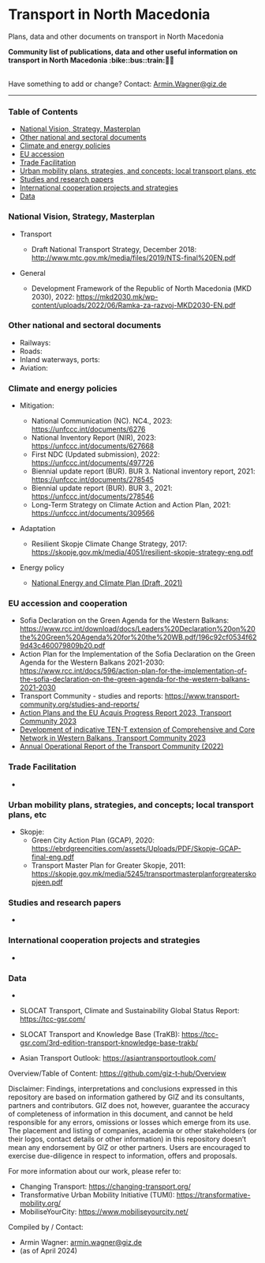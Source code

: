 # Transport in North Macedonia
Plans, data and other documents on transport in North Macedonia

<b> 
Community list of publications, data and other useful information on transport in North Macedonia :bike::bus::train:🌳🚊
</b><br><br>

Have something to add or change? Contact: Armin.Wagner@giz.de

------------------------------

### Table of Contents

- [National Vision, Strategy, Masterplan](#National-Vision-Strategy-Masterplan)
- [Other national and sectoral documents](#other-national-sectoral-documents) 
- [Climate and energy policies](#climate-energy-policies) 
- [EU accession](#eu-accession)
- [Trade Facilitation](#trade-facilitation)  
- [Urban mobility plans, strategies, and concepts; local transport plans, etc](#local-transport-plans) 
- [Studies and research papers](#studies-research) 
- [International cooperation projects and strategies](#International-cooperation) 
- [Data](#data) 

  
### National Vision, Strategy, Masterplan <a name="national-vision-strategy-masterplan"></a> 

- Transport
  - Draft National Transport Strategy, December 2018: http://www.mtc.gov.mk/media/files/2019/NTS-final%20EN.pdf
    

- General
  - Development Framework of the Republic of North Macedonia (МKD 2030), 2022: https://mkd2030.mk/wp-content/uploads/2022/06/Ramka-za-razvoj-MKD2030-EN.pdf


### Other national and sectoral documents <a name="other-national-sectoral-documents"></a> 

- Railways:
- Roads:
- Inland waterways, ports:
- Aviation:

### Climate and energy policies <a name="climate-energy-policies"></a> 

- Mitigation:
     - National Communication (NC). NC4., 2023: https://unfccc.int/documents/6276
     - National Inventory Report (NIR), 2023: https://unfccc.int/documents/627668
     - First NDC (Updated submission), 2022: https://unfccc.int/documents/497726
     - Biennial update report (BUR). BUR 3. National inventory report, 2021: https://unfccc.int/documents/278545
     - Biennial update report (BUR). BUR 3., 2021: https://unfccc.int/documents/278546
     - Long-Term Strategy on Climate Action and Action Plan, 2021: https://unfccc.int/documents/309566 
      
- Adaptation
  - Resilient Skopje Climate Change Strategy, 2017: https://skopje.gov.mk/media/4051/resilient-skopje-strategy-eng.pdf

- Energy policy 
    - [National Energy and Climate Plan (Draft, 2021)](https://www.energy-community.org/implementation/package/NECP.html)     


### EU accession and cooperation <a name="eu-accession"></a> 

- Sofia Declaration on the Green Agenda for the Western Balkans: https://www.rcc.int/download/docs/Leaders%20Declaration%20on%20the%20Green%20Agenda%20for%20the%20WB.pdf/196c92cf0534f629d43c460079809b20.pdf 
- Action Plan for the Implementation of the Sofia Declaration on the Green Agenda for the Western Balkans 2021-2030: https://www.rcc.int/docs/596/action-plan-for-the-implementation-of-the-sofia-declaration-on-the-green-agenda-for-the-western-balkans-2021-2030
- Transport Community - studies and reports: https://www.transport-community.org/studies-and-reports/
-  [Action Plans and the EU Acquis Progress Report 2023, Transport Community 2023](https://www.transport-community.org/wp-content/uploads/2023/12/Action-Plans-and-EU-Acquis-Progress-Report-2023-WEB.pdf)
- [Development of indicative TEN-T extension of Comprehensive and Core Network in Western Balkans, Transport Community 2023](https://www.transport-community.org/wp-content/uploads/2023/12/TEN-T-Report-2023-WEB.pdf)
- [Annual Operational Report of the Transport Community (2022)](https://www.transport-community.org/wp-content/uploads/2022/06/AOR-2021.pdf)



### Trade Facilitation <a name="trade-facilitation"></a> 

- 

### Urban mobility plans, strategies, and concepts; local transport plans, etc <a name="local-transport-plans"></a>  

- Skopje:
  -   Green City Action Plan (GCAP), 2020: https://ebrdgreencities.com/assets/Uploads/PDF/Skopje-GCAP-final-eng.pdf
  -   Transport Master Plan for Greater Skopje, 2011: https://skopje.gov.mk/media/5245/transportmasterplanforgreaterskopjeen.pdf


### Studies and research papers <a name="studies-research"></a> 

-

### International cooperation projects and strategies <a name="international-cooperation"></a> 

- 

### Data <a name="data"></a>

-


- SLOCAT Transport, Climate and Sustainability Global Status Report: https://tcc-gsr.com/ 
- SLOCAT Transport and Knowledge Base (TraKB):  https://tcc-gsr.com/3rd-edition-transport-knowledge-base-trakb/ 
- Asian Transport Outlook: https://asiantransportoutlook.com/ 


Overview/Table of Content: https://github.com/giz-t-hub/Overview

Disclaimer: Findings, interpretations and conclusions expressed in this repository are based on information gathered by GIZ and its consultants, partners and contributors. GIZ does not, however, guarantee the accuracy of completeness of information in this document, and cannot be held responsible for any errors, omissions or losses which emerge from its use. The placement and listing of companies, academia or other stakeholders (or their logos, contact details or other information) in this repository doesn’t mean any endorsement by GIZ or other partners. Users are encouraged to exercise due-diligence in respect to information, offers and proposals.


For more information about our work, please refer to: 
- Changing Transport: https://changing-transport.org/
-	Transformative Urban Mobility Initiative (TUMI): https://transformative-mobility.org/
-	MobiliseYourCity: https://www.mobiliseyourcity.net/
		
Compiled by / Contact:
- Armin Wagner: armin.wagner@giz.de
- (as of April 2024)
